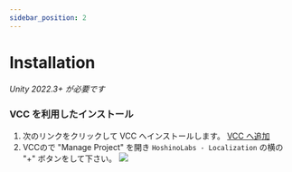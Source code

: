 ```yaml
---
sidebar_position: 2
---
```


# Installation

*Unity 2022.3+ が必要です*

### VCC を利用したインストール

1. 次のリンクをクリックして VCC へインストールします。 
  [VCC へ追加](vcc://vpm/addRepo?url=https://vpm.hoshinolabs.com/vpm.json)
2. VCCので "Manage Project" を開き `HoshinoLabs - Localization` の横の "+" ボタンをして下さい。
  ![](/img/installation-01.png)
